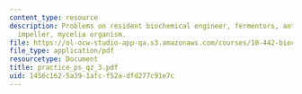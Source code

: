 ```yaml
---
content_type: resource
description: Problems on resident biochemical engineer, fermentors, antibiotic formation,
  impeller, mycelia organism.
file: https://ol-ocw-studio-app-qa.s3.amazonaws.com/courses/10-442-biochemical-engineering-spring-2005/1456c1625a391afcf52adfd277c91e7c_practice_ps_qz_3.pdf
file_type: application/pdf
resourcetype: Document
title: practice_ps_qz_3.pdf
uid: 1456c162-5a39-1afc-f52a-dfd277c91e7c
---
```


